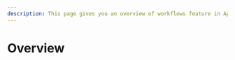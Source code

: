 ```yaml
---
description: This page gives you an overview of workflows feature in Appsmith.
---
```


# Overview 
